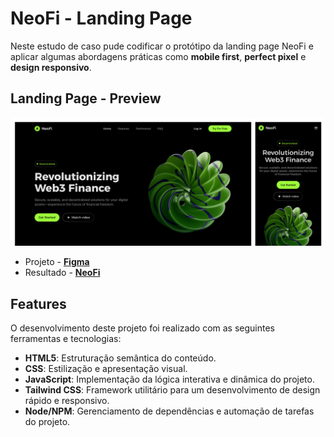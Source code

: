 # NeoFi - Landing Page
Neste estudo de caso pude codificar o protótipo da landing page NeoFi e aplicar algumas abordagens práticas como **mobile first**, **perfect pixel** e **design responsivo**.

## Landing Page - Preview
![capa (capa)](https://github.com/mateusdmc/NeoFi/blob/developer/src/assets/img/capa.png?raw=true)


- Projeto - **[Figma](https://www.figma.com/community/file/1472437465816738365)**
- Resultado - **[NeoFi](https://mateusdmc.github.io/NeoFi/)**

## Features
O desenvolvimento deste projeto foi realizado com as seguintes ferramentas e tecnologias:
- **HTML5**: Estruturação semântica do conteúdo.
- **CSS**: Estilização e apresentação visual.
- **JavaScript**: Implementação da lógica interativa e dinâmica do projeto.
- **Tailwind CSS**: Framework utilitário para um desenvolvimento de design rápido e responsivo.
- **Node/NPM**: Gerenciamento de dependências e automação de tarefas do projeto.
